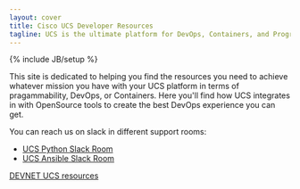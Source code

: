 ```yaml
---
layout: cover
title: Cisco UCS Developer Resources
tagline: UCS is the ultimate platform for DevOps, Containers, and Programmability. <br>Here we give you the resources to know how to make it happen with the tools you already love.
---
```

{% include JB/setup %}

This site is dedicated to helping you find the resources you need to achieve whatever mission you have with your UCS platform in terms of
pragammability, DevOps, or Containers.  Here you'll find how UCS integrates in with OpenSource tools to create the best DevOps experience
you can get.  

You can reach us on slack in different support rooms:

* [UCS Python Slack Room](https://ucspython.herokuapp.com/)
* [UCS Ansible Slack Room](http://tiny.cc/ucsm-slack)

<a class="btn" href="https://developer.cisco.com/site/ucs-dev-center/index.gsp">DEVNET UCS resources</a>
